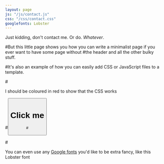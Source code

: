 ```yaml
---
layout: page
js: "/js/contact.js"
css: "/css/contact.css"
googlefonts: Lobster
---
```


Just kidding, don't contact me. Or do. *Whatever*.  

#But this little page shows you how you can write a minimalist page if you ever want to have some page without #the header and all the other bulky stuff.

#It's also an example of how you can easily add CSS or JavaScript files to a template.

#<div id="contact-div">I should be coloured in red to show that the CSS works</div>

#<button type="button" class="btn btn-default" id="contact-btn">
#  Click me
#</button>

#<p id="googlefont-test">You can even use any <a href="http://www.google.com/fonts/">Google fonts</a> you'd like to be extra fancy, like this Lobster font</p>
